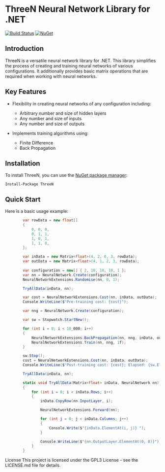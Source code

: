 # ThreeN Neural Network Library for .NET

[![Build Status](https://travis-ci.org/ThreeN/ThreeN.svg?branch=master)](https://travis-ci.org/ThreeN/ThreeN)
[![NuGet](https://img.shields.io/nuget/v/ThreeN.svg)](https://www.nuget.org/packages/ThreeN/)

## Introduction

ThreeN is a versatile neural network library for .NET. This library simplifies the process of creating and training neural networks of various configurations. It additionally provides basic matrix operations that are required when working with neural networks.

## Key Features

- Flexibility in creating neural networks of any configuration including:
  - Arbitrary number and size of hidden layers
  - Any number and size of inputs
  - Any number and size of outputs

- Implements training algorithms using:
  - Finite Difference
  - Back Propagation

## Installation

To install ThreeN, you can use the [NuGet package manager](https://www.nuget.org/packages/ThreeN/):

```shell
Install-Package ThreeN
```

## Quick Start

Here is a basic usage example:

```csharp
		var rowData = new float[]
        {
            0, 0, 0,
            0, 1, 1,
            1, 0, 1,
            1, 1, 0,
        };

        var inData = new Matrix<float>(4, 2, 0, 3, rowData);
        var outData = new Matrix<float>(4, 1, 2, 3, rowData);
        
        var configuration = new[] { 2, 10, 10, 10, 1 };
        var nn = NeuralNetwork.Create(configuration);
        NeuralNetworkExtensions.Randomise(nn, 0, 1);

        TryAllData(inData, nn);

        var cost = NeuralNetworkExtensions.Cost(nn, inData, outData);
        Console.WriteLine($"Pre-training cost: {cost}");

        var nng = NeuralNetwork.Create(configuration);

        var sw = Stopwatch.StartNew();

        for (int i = 0; i < 10_000; i++)
        {         
            NeuralNetworkExtensions.BackPropagation(nn, nng, inData, outData);
            NeuralNetworkExtensions.Train(nn, nng, 1f);
        }

        sw.Stop();
        cost = NeuralNetworkExtensions.Cost(nn, inData, outData);
        Console.WriteLine($"Post-training cost: {cost}; Elapsed: {sw.Elapsed.TotalMilliseconds}ms");

        TryAllData(inData, nn);

        static void TryAllData(Matrix<float> inData, NeuralNetwork nn)
        {
            for (int i = 0; i < inData.Rows; i++)
            {
                inData.CopyRow(nn.InputLayer, i);

                NeuralNetworkExtensions.Forward(nn);

                for (int j = 0; j < inData.Columns; j++)
                {
                    Console.Write($"{inData.ElementAt(i, j)} ");
                }

                Console.WriteLine($"{nn.OutputLayer.ElementAt(0, 0)}");
            }
        }
```

License
This project is licensed under the GPL3 License - see the LICENSE.md file for details.
